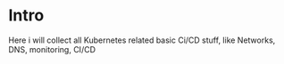 # Intro

Here i will collect all Kubernetes related basic Ci/CD stuff, like
Networks, DNS, monitoring, CI/CD